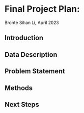 # Final Project Plan: 

Bronte Sihan Li, April 2023

## Introduction

## Data Description

## Problem Statement

## Methods

## Next Steps
